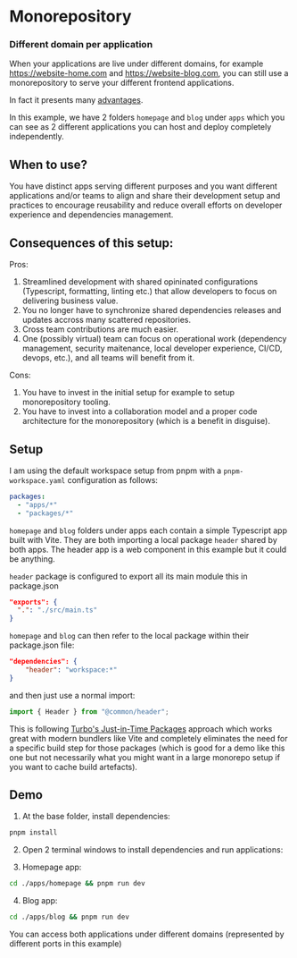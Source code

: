 # Monorepository

### Different domain per application

When your applications are live under different domains, for example https://website-home.com and https://website-blog.com, you can still use a monorepository to serve your different frontend applications.

In fact it presents many [advantages](https://www.simplefrontend.dev/blog/why-a-frontend-monorepo/).

In this example, we have 2 folders `homepage` and `blog` under `apps` which you can see as 2 different applications you can host and deploy completely independently.

## When to use?

You have distinct apps serving different purposes and you want different applications and/or teams to align and share their development setup and practices to encourage reusability and reduce overall efforts on developer experience and dependencies management.

## Consequences of this setup:

Pros:

1. Streamlined development with shared opininated configurations (Typescript, formatting, linting etc.) that allow developers to focus on delivering business value.
1. You no longer have to synchronize shared dependencies releases and updates accross many scattered repositories.
1. Cross team contributions are much easier.
1. One (possibly virtual) team can focus on operational work (dependency management, security maitenance, local developer experience, CI/CD, devops, etc.), and all teams will benefit from it.

Cons:

1. You have to invest in the initial setup for example to setup monorepository tooling.
1. You have to invest into a collaboration model and a proper code architecture for the monorepository (which is a benefit in disguise).

## Setup

I am using the default workspace setup from pnpm with a `pnpm-workspace.yaml` configuration as follows:

```yaml
packages:
  - "apps/*"
  - "packages/*"
```

`homepage` and `blog` folders under apps each contain a simple Typescript app built with Vite. They are both importing a local package `header` shared by both apps. The header app is a web component in this example but it could be anything.

`header` package is configured to export all its main module this in package.json

```json
"exports": {
  ".": "./src/main.ts"
}
```

`homepage` and `blog` can then refer to the local package within their package.json file:

```json
"dependencies": {
    "header": "workspace:*"
}
```

and then just use a normal import:

```typescript
import { Header } from "@common/header";
```

This is following [Turbo's Just-in-Time Packages](https://turbo.build/repo/docs/core-concepts/internal-packages#just-in-time-packages) approach which works great with modern bundlers like Vite and completely eliminates the need for a specific build step for those packages (which is good for a demo like this one but not necessarily what you might want in a large monorepo setup if you want to cache build artefacts).

## Demo

1. At the base folder, install dependencies:

```bash
pnpm install
```

2. Open 2 terminal windows to install dependencies and run applications:

3. Homepage app:

```bash
cd ./apps/homepage && pnpm run dev
```

4. Blog app:

```bash
cd ./apps/blog && pnpm run dev
```

You can access both applications under different domains (represented by different ports in this example)
